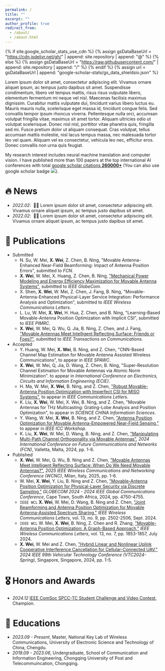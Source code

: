 ```yaml
---
permalink: /
title: ""
excerpt: ""
author_profile: true
redirect_from: 
  - /about/
  - /about.html
---
```


{% if site.google_scholar_stats_use_cdn %}
{% assign gsDataBaseUrl = "https://cdn.jsdelivr.net/gh/" | append: site.repository | append: "@" %}
{% else %}
{% assign gsDataBaseUrl = "https://raw.githubusercontent.com/" | append: site.repository | append: "/" %}
{% endif %}
{% assign url = gsDataBaseUrl | append: "google-scholar-stats/gs_data_shieldsio.json" %}

<span class='anchor' id='about-me'></span>

Lorem ipsum dolor sit amet, consectetur adipiscing elit. Vivamus ornare aliquet ipsum, ac tempus justo dapibus sit amet. Suspendisse condimentum, libero vel tempus mattis, risus risus vulputate libero, elementum fermentum mi neque vel nisl. Maecenas facilisis maximus dignissim. Curabitur mattis vulputate dui, tincidunt varius libero luctus eu. Mauris mauris nulla, scelerisque eget massa id, tincidunt congue felis. Sed convallis tempor ipsum rhoncus viverra. Pellentesque nulla orci, accumsan volutpat fringilla vitae, maximus sit amet tortor. Aliquam ultricies odio ut volutpat scelerisque. Donec nisl nisl, porttitor vitae pharetra quis, fringilla sed mi. Fusce pretium dolor ut aliquam consequat. Cras volutpat, tellus accumsan mattis molestie, nisl lacus tempus massa, nec malesuada tortor leo vel quam. Aliquam vel ex consectetur, vehicula leo nec, efficitur eros. Donec convallis non urna quis feugiat.

My research interest includes neural machine translation and computer vision. I have published more than 100 papers at the top international AI conferences with total <a href='https://scholar.google.com/citations?user=pkDJmeMAAAAJ'>google scholar citations <strong><span id='total_cit'>260000+</span></strong></a> (You can also use google scholar badge <a href='https://scholar.google.com/citations?user=pkDJmeMAAAAJ'><img src="https://img.shields.io/endpoint?url={{ url | url_encode }}&logo=Google%20Scholar&labelColor=f6f6f6&color=9cf&style=flat&label=citations"></a>).


# 🔥 News
- *2022.02*: &nbsp;🎉🎉 Lorem ipsum dolor sit amet, consectetur adipiscing elit. Vivamus ornare aliquet ipsum, ac tempus justo dapibus sit amet. 
- *2022.02*: &nbsp;🎉🎉 Lorem ipsum dolor sit amet, consectetur adipiscing elit. Vivamus ornare aliquet ipsum, ac tempus justo dapibus sit amet. 

# 📝 Publications
- Submitted
  - N. Su, W. Mei, **X. Wei**, Z. Chen, B. Ning, "Movable Antenna-Enhanced Near-Field Beamforming: Impact of Antenna Position Errors", submitted to *FCN*.
  - **X. Wei**, W. Mei, X. Huang, Z. Chen, B. Ning, ["Mechanical Power Modeling and Energy Efficiency Maximization for Movable Antenna Systems"](https://arxiv.org/abs/2505.05914), submitted to *IEEE GlobeCom*.
  - X. Shen, **X. Wei**, W. Mei, Z. Chen, J. Fang, B. Ning, "Movable-Antenna-Enhanced Physical-Layer Service Integration: Performance Analysis and Optimization", submitted to *IEEE Wireless Communications Letters*.
  - L. Lu, W. Mei, **X. Wei**, H. Hua, Z. Chen, and B. Ning, "Learning-Based Movable-Antenna Position Optimization with Implicit CSI", submitted to *IEEE PIMRC*.
  - **X. Wei**, W. Mei, Q. Wu, Q. Jia, B. Ning, Z. Chen, and J. Fang, ["Movable Antennas Meet Intelligent Reflecting Surface: Friends or Foes?"](https://arxiv.org/pdf/2501.15880), submitted to *IEEE Transactions on Communications*.
- Accepted
  - Y. Huang, W. Mei, **X. Wei**, B. Ning, and Z. Chen, "CNN-Based Channel Map Estimation for Movable Antenna Assisted Wireless Communications", to appear in *IEEE SPAWC*.
  - **X. Wei**, W. Mei, Q, Jia, D. Wang, Z. Chen, B. Ning, "Super-Resolution Channel Estimation for Movable Antennas via Atomic Norm Minimization". to appear in *International Conference on Electronics, Circuits and Information Engineering (ECIE)*.
  - H. Ma, W. Mei, **X. Wei**, B. Ning, and Z. Chen, ["Robust Movable-Antenna Position Optimization with Imperfect CSI for MISO Systems"](https://arxiv.org/abs/2505.07035), to appear in *IEEE Communications Letters*.
  - K. Liu, **X. Wei**, W. Mei, X. Wei, B. Ning, and Z. Chen, "Movable Antennas for THz Multicasting: Grating-Lobe Analysis and Position Optimization", to appear in *SCIENCE CHINA Informatioin Sciences*.
  - Y. Wang, W. Mei, **X. Wei**, B. Ning, and Z. Chen, ["Antenna Position Optimization for Movable Antenna-Empowered Near-Field Sensing,"](https://arxiv.org/abs/2502.03169) to appear in *IEEE ICC Workshop*.
  - K. Liu, **X. Wei**, W. Mei, D. Wang, B. Ning, and Z. Chen, ["Manipulating Multi-Path Channel Orthogonality via Movable Antennas"](https://ieeexplore.ieee.org/document/10985353), *2024 International Conference on Future Communications and Networks (FCN)*, Valletta, Malta, 2024, pp. 1-6. 
- Published
  - **X. Wei**, W. Mei, Q. Wu, B. Ning and Z. Chen, ["Movable Antennas Meet Intelligent Reflecting Surface: When Do We Need Movable Antennas?"](https://arxiv.org/abs/2408.15668), *2025 IEEE Wireless Communications and Networking Conference (WCNC)*, Milan, Italy, 2025, pp. 1-6.
  - W. Mei, **X. Wei**, Y. Liu, B. Ning and Z. Chen, ["Movable-Antenna Position Optimization for Physical-Layer Security via Discrete Sampling,"](https://ieeexplore.ieee.org/document/10901621) *GLOBECOM 2024 - 2024 IEEE Global Communications Conference*, Cape Town, South Africa, 2024, pp. 4750-4755.
  - ``IEEE WCL`` **X. Wei**, W. Mei, D. Wang, B. Ning and Z. Chen, ["Joint Beamforming and Antenna Position Optimization for Movable Antenna-Assisted Spectrum Sharing,"](https://ieeexplore.ieee.org/abstract/document/10579873) *IEEE Wireless Communications Letters*, vol. 13, no. 9, pp. 2502-2506, Sept. 2024.
  - ``IEEE WCL`` W. Mei, **X. Wei**, B. Ning, Z. Chen and R. Zhang, ["Movable-Antenna Position Optimization: A Graph-Based Approach,"](https://ieeexplore.ieee.org/abstract/document/10508218) *IEEE Wireless Communications Letters*, vol. 13, no. 7, pp. 1853-1857, July 2024.
  - **X. Wei**, W. Mei and Z. Chen, ["Hybrid Linear and Nonlinear Uplink Cooperative Interference Cancellation for Cellular-Connected UAV,"](https://ieeexplore.ieee.org/abstract/document/10683202) *2024 IEEE 99th Vehicular Technology Conference (VTC2024-Spring)*, Singapore, Singapore, 2024, pp. 1-5.

# 🎖 Honors and Awards
- *2024.12* [IEEE ComSoc SPCC-TC Student Challenge and Video Contest](https://news.uestc.edu.cn/?n=UestcNews.Front.DocumentV2.ArticlePage&Id=94324), Champion.

# 📖 Educations
- *2023.09 - Present*, Master, National Key Lab of Wireless Communications, University of Electronic Science and Technology of China, Chengdu. 
- *2019.09 - 2023.06*, Undergraduate, School of Communication and Information Engineering, Chongqing University of Post and Telecommuincation, Chongqing.
